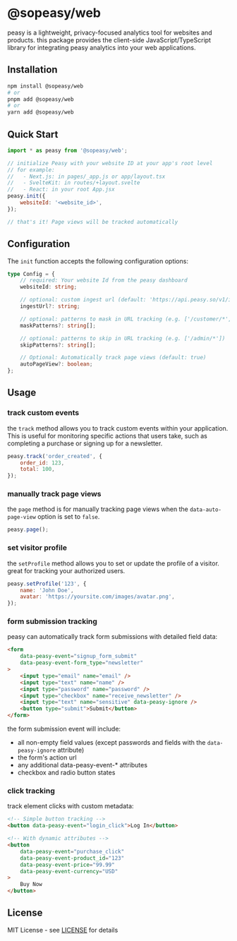 # @sopeasy/web

peasy is a lightweight, privacy-focused analytics tool for websites and products. this package provides the client-side JavaScript/TypeScript library for integrating peasy analytics into your web applications.

## Installation

```bash
npm install @sopeasy/web
# or
pnpm add @sopeasy/web
# or
yarn add @sopeasy/web
```

## Quick Start

```javascript
import * as peasy from '@sopeasy/web';

// initialize Peasy with your website ID at your app's root level
// for example:
//   - Next.js: in pages/_app.js or app/layout.tsx
//   - SvelteKit: in routes/+layout.svelte
//   - React: in your root App.jsx
peasy.init({
    websiteId: '<website_id>',
});

// that's it! Page views will be tracked automatically
```

## Configuration

The `init` function accepts the following configuration options:

```typescript
type Config = {
    // required: Your website Id from the peasy dashboard
    websiteId: string;

    // optional: custom ingest url (default: 'https://api.peasy.so/v1/ingest/')
    ingestUrl?: string;

    // optional: patterns to mask in URL tracking (e.g. ['/customer/*', '/user/*'])
    maskPatterns?: string[];

    // optional: patterns to skip in URL tracking (e.g. ['/admin/*'])
    skipPatterns?: string[];

    // Optional: Automatically track page views (default: true)
    autoPageView?: boolean;
};
```

## Usage

### track custom events

the `track` method allows you to track custom events within your application. This is useful for monitoring specific actions that users take, such as completing a purchase or signing up for a newsletter.

```javascript
peasy.track('order_created', {
    order_id: 123,
    total: 100,
});
```

### manually track page views

the `page` method is for manually tracking page views when the `data-auto-page-view` option is set to `false`.

```javascript
peasy.page();
```

### set visitor profile

the `setProfile` method allows you to set or update the profile of a visitor. great for tracking your authorized users.

```javascript
peasy.setProfile('123', {
    name: 'John Doe',
    avatar: 'https://yoursite.com/images/avatar.png',
});
```

### form submission tracking

peasy can automatically track form submissions with detailed field data:

```html
<form
    data-peasy-event="signup_form_submit"
    data-peasy-event-form_type="newsletter"
>
    <input type="email" name="email" />
    <input type="text" name="name" />
    <input type="password" name="password" />
    <input type="checkbox" name="receive_newsletter" />
    <input type="text" name="sensitive" data-peasy-ignore />
    <button type="submit">Submit</button>
</form>
```

the form submission event will include:

- all non-empty field values (except passwords and fields with the `data-peasy-ignore` attribute)
- the form's action url
- any additional data-peasy-event-\* attributes
- checkbox and radio button states

### click tracking

track element clicks with custom metadata:

```html
<!-- Simple button tracking -->
<button data-peasy-event="login_click">Log In</button>

<!-- With dynamic attributes -->
<button
    data-peasy-event="purchase_click"
    data-peasy-event-product_id="123"
    data-peasy-event-price="99.99"
    data-peasy-event-currency="USD"
>
    Buy Now
</button>
```

## License

MIT License - see [LICENSE](LICENSE) for details
